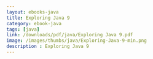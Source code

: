 ```yaml
---
layout: ebooks-java
title: Exploring Java 9 
category: ebook-java
tags: [java]
link: /downloads/pdf/java/Exploring Java 9.pdf 
image: /images/thumbs/java/Exploring-Java-9-min.png
description : Exploring Java 9 
---
```












